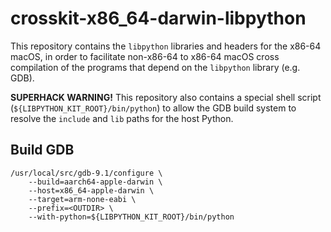 # crosskit-x86_64-darwin-libpython

This repository contains the `libpython` libraries and headers for the x86-64
macOS, in order to facilitate non-x86-64 to x86-64 macOS cross compilation of
the programs that depend on the `libpython` library (e.g. GDB).

__SUPERHACK WARNING!__ This repository also contains a special shell script
(`${LIBPYTHON_KIT_ROOT}/bin/python`) to allow the GDB build system to resolve
the `include` and `lib` paths for the host Python.

## Build GDB

```
/usr/local/src/gdb-9.1/configure \
    --build=aarch64-apple-darwin \
    --host=x86_64-apple-darwin \
    --target=arm-none-eabi \
    --prefix=<OUTDIR> \
    --with-python=${LIBPYTHON_KIT_ROOT}/bin/python
```
